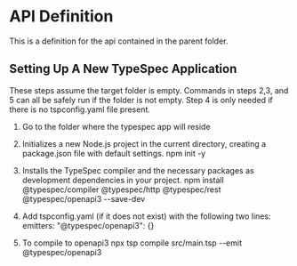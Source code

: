 # API Definition
This is a definition for the api contained in the parent folder. 

## Setting Up A New TypeSpec Application 
These steps assume the target folder is empty. Commands in steps 2,3, and 5 can all be safely run if the folder is not empty. Step 4 is only needed if there is no tspconfig.yaml file present.

1. Go to the folder where the typespec app will reside

2. Initializes a new Node.js project in the current directory, creating a package.json file with default settings.
	npm init -y  
		
3. Installs the TypeSpec compiler and the necessary packages as development dependencies in your project.
	npm install @typespec/compiler @typespec/http @typespec/rest @typespec/openapi3 --save-dev

4. Add tspconfig.yaml (if it does not exist) with the following two lines:
	emitters:
		"@typespec/openapi3": {}
		
5. To compile to openapi3
	npx tsp compile src/main.tsp --emit @typespec/openapi3